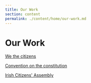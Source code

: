 ```yaml
---
title: Our Work
section: content
permalink: ./content/home/our-work.md
---
```

# Our Work

<a href="/work/#wtc">We the citizens</a>

<a href="/work/#convention">Convention on the constitution</a>

<a href="/work/#ica1">Irish Citizens' Assembly</a>